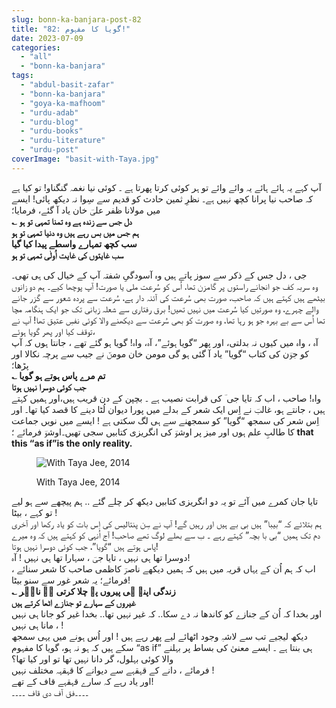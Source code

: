 ```yaml
---
slug: bonn-ka-banjara-post-82
title: "82: گویا کا مفہوم!"
date: 2023-07-09
categories: 
  - "all"
  - "bonn-ka-banjara"
tags: 
  - "abdul-basit-zafar"
  - "bonn-ka-banjara"
  - "goya-ka-mafhoom"
  - "urdu-adab"
  - "urdu-blog"
  - "urdu-books"
  - "urdu-literature"
  - "urdu-post"
coverImage: "basit-with-Taya.jpg"
---
```


آپ کہے یہ ہائے ہائے یہ وائے وائے تو ہر کوئی کرتا پھرتا ہے ۔ کوئی نیا نغمہ گنگناو! تو کیا ہے کہ صاحب نیا پرانا کچھ نہیں ہے۔ نظرِ ثمین حادث کو قدیم سے سِوا نہ دیکھ پائی! ایسے میں مولانا ظفر علیؔ خان یاد آ گئے، فرمایا؛  
**؎ دل جس سے زندہ ہے وہ تمنا تمہی تو ہو  
ہم جس میں بس رہے ہیں وہ دنیا تمہی تو ہو  
سب کچھ تمہارے واسطے پیدا کیا گیا  
سب غایتوں کی غایت اُولٰی تمہی تو ہو**

جی ، دل جس کے ذکر سے سوز پاتے ہیں وہ آسودگیِ شفتہ آپ کے خیال کی ہی تھی۔  
وہ سربہ کف جو انجانے راستوں پر گامزن تھا، اُس کو سُرعت ملی یا صورت! آپ پوچھا کیے۔ ہم دو زانوں بیٹھے ہیں کہتے ہیں کہ صاحب، صورت بھی سُرعت کی آئنہ دار ہے، سُرعت سے پردہ شعور سے گزر جانے والے چہرے، وہ صورتیں کیا سُرعت میں نہیں تھیں! برق رفتاری سے شعلہ زبانی تک جو ایک ہنگامہ مچا تھا اُس سے بے بہرہ جو ہو رہا تھا، وہ صورت کو بھی سُرعت سے دیکھنے والا کوئی نفسِ عتیق تھا! آپ نے توقف کیا اور پھر گویا ہوئے،  
آہ ، واہ میں کیوں نہ بدلتی، اور پھر “گویا ہوئے”، آہ، واہ! گویا ہو گئے تھے ، جانتا ہوں کہ آپ کو جوؔن کی کتاب “گویا” یاد آ گئی ہو گی مومن خان مومنؔ نے جیب سے پرچہ نکالا اور پڑھا؛  
**؎ تم مرے پاس ہوتے ہو گویا  
جب کوئی دوسرا نہیں ہوتا**  
واہ! صاحب ، اب کہ تایا جی ؔ کی قرابت نصیب ہے ۔ بچپن کے دن قریب ہیں،اور ہمیں کہتے ہیں ، جانتے ہو، غالبؔ نے اِس ایک شعر کے بدلے میں پورا دیوان لُٹا دینے کا قصد کیا تھا۔ اور اِس شعر کی سمجھ “گویا” کو سمجھنے سے ہی لگ سکتی ہے ! ایسے میں نویں جماعت کا طالبِ علم ہوں اور میز پر اوشوؔ کی انگریزی کتابیں سجی تھیں۔اوشوؔ فرمائے ؛ **that this “as if”is the only reality.**

<figure>

![With Taya Jee, 2014](images/basit-with-Taya-1024x1024.jpg)

<figcaption>

With Taya Jee, 2014

</figcaption>

</figure>

تایا جان کمرے میں آئے تو یہ دو انگریزی کتابیں دیکھ کر چلے گئے .. ہم پیچھے سے ہو لیے تو کہے ، بیٹا !  
ہم بتلائے کہ “بیبا” ہیں بی بے ہیں اور رہیں گے! آپ نے سِن پنتالیس کی اِس بات کو یاد رکھا اور آخری دم تک ہمیں “بی با بچہ” کہتے رہے ۔ ب سے بھلے لوگ تھے صاحب! آج اُنہی کو کہتے ہیں کہ وہ میرے پاس ہوتے ہیں “گویا”، جب کوئی دوسرا نہیں ہوتا!  
دوسرا تھا ہی نہیں ، تایا جیؔ ، سہارا تھا ہی نہیں ! آہ!  
اب کہ ہم اُن کے یہاں قریہ میں ہیں کہ ہمیں دیکھے ناصرؔ کاظمی صاحب کا شعر سنائے ، فرمائے؛ یہ شعر غور سے سنو بیٹا!  
**؎ زندگی اپنے ہی پیروں پہ چلا کرتی ہے ناصؔر  
غیروں کے سہارے تو جنازے اٹھا کرتے ہیں**  
اور بخدا کہ اُن کے جنازے کو کاندھا نہ دے سکا.. کہ غیر نہیں تھا.. بخدا غیر کو جانا ہی نہیں ، مانا ہی نہیں !  
دیکھ لیجیے تب سے لاشہِ وجود اٹھائے لیے پھر رہے ہیں ! اور اُس ہونے میں یہی سمجھ سکے ہیں کہ ہو نہ ہو، گویا کا مفہوم “as if” ہی بنتا ہے ۔ ایسے معنیٰ کی بساط پر بہلنے والا کوئی بہلول، گر دانا نہیں تھا تو اور کیا تھا؟  
فرمائے ، دانے کے قہقہے سے دیوانے کا قہقہہ مختلف نہیں !  
اور یاد رہے کہ سارے قہقہے قاف کے تھے!  
۔۔۔۔فق آف دی قاف ۔۔۔۔
